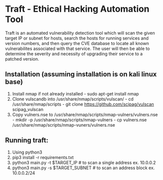 # Traft - Ethical Hacking Automation Tool

Traft is an automated vulnerability detection tool which will scan the given target IP or subnet for hosts, search the hosts for running services and version numbers, and then query the CVE database to locate all known vulnerabilites associated with that service.  The user will then be able to determine the severity and necessity of upgrading their service to a patched version.


## Installation (assuming installation is on kali linux base)
1. Install nmap if not already installed 
        - sudo apt-get install nmap
2. Clone vulscandb into /usr/share/nmap/scripts/vulscan/
        - cd /usr/share/nmap/scripts
        - git clone https://github.com/scipag/vulscan scipag_vulscan
3. Copy vulners.nse to /usr/share/nmap/scripts/nmap-vulners/vulners.nse
        - mkdir -p /usr/share/nmap/scripts/nmap-vulners
        - cp vulners.nse /usr/share/nmap/scripts/nmap-vuners/vulners.nse

## Running traft:
1. Using python3
2. pip3 install -r requirements.txt
3. python3 main.py -t $TARGET_IP       # to scan a single address ex. 10.0.0.2
4. python3 main.py -s $TARGET_SUBNET   # to scan an address block ex. 10.0.0.2/24

